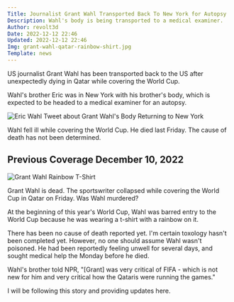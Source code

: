 ```yaml
---
Title: Journalist Grant Wahl Transported Back To New York for Autopsy
Description: Wahl's body is being transported to a medical examiner.
Author: revolt3d
Date: 2022-12-12 22:46
Updated: 2022-12-12 22:46
Img: grant-wahl-qatar-rainbow-shirt.jpg
Template: news
---
```

US journalist Grant Wahl has been transported back to the US after unexpectedly dying in Qatar while covering the World Cup.

Wahl's brother Eric was in New York with his brother's body, which is expected to be headed to a medical examiner for an autopsy.

![Eric Wahl Tweet about Grant Wahl's Body Returning to New York](%assets_url%/eric-wahl-tweet-grant-wahl.jpg)

Wahl fell ill while covering the World Cup. He died last Friday. The cause of death has not been determined.

## Previous Coverage December 10, 2022
![Grant Wahl Rainbow T-Shirt](%assets_url%/grant-wahl-qatar-rainbow-shirt.jpg)

Grant Wahl is dead. The sportswriter collapsed while covering the World Cup in Qatar on Friday. Was Wahl murdered?

At the beginning of this year's World Cup, Wahl was barred entry to the World Cup because he was wearing a t-shirt with a rainbow on it. 

There has been no cause of death reported yet. I'm certain toxology hasn't been completed yet. However, no one should assume Wahl wasn't poisoned. He had been reportedly feeling unwell for several days, and sought medical help the Monday before he died.

Wahl's brother told NPR, "[Grant] was very critical of FIFA - which is not new for him and very critical how the Qataris were running the games."

I will be following this story and providing updates here.